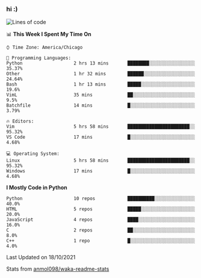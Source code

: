 ### hi :)

<!--START_SECTION:waka-->
![Lines of code](https://img.shields.io/badge/From%20Hello%20World%20I%27ve%20Written-886743%20lines%20of%20code-blue)

📊 **This Week I Spent My Time On** 

```text
⌚︎ Time Zone: America/Chicago

💬 Programming Languages: 
Python                   2 hrs 13 mins       ████████░░░░░░░░░░░░░░░░░   35.37% 
Other                    1 hr 32 mins        ██████░░░░░░░░░░░░░░░░░░░   24.64% 
Bash                     1 hr 13 mins        █████░░░░░░░░░░░░░░░░░░░░   19.6% 
VimL                     35 mins             ██░░░░░░░░░░░░░░░░░░░░░░░   9.5% 
Batchfile                14 mins             █░░░░░░░░░░░░░░░░░░░░░░░░   3.79%

🔥 Editors: 
Vim                      5 hrs 58 mins       ███████████████████████░░   95.32% 
VS Code                  17 mins             █░░░░░░░░░░░░░░░░░░░░░░░░   4.68%

💻 Operating System: 
Linux                    5 hrs 58 mins       ███████████████████████░░   95.32% 
Windows                  17 mins             █░░░░░░░░░░░░░░░░░░░░░░░░   4.68%

```

**I Mostly Code in Python** 

```text
Python                   10 repos            ██████████░░░░░░░░░░░░░░░   40.0% 
HTML                     5 repos             █████░░░░░░░░░░░░░░░░░░░░   20.0% 
JavaScript               4 repos             ████░░░░░░░░░░░░░░░░░░░░░   16.0% 
C                        2 repos             ██░░░░░░░░░░░░░░░░░░░░░░░   8.0% 
C++                      1 repo              █░░░░░░░░░░░░░░░░░░░░░░░░   4.0%

```



 Last Updated on 18/10/2021
<!--END_SECTION:waka-->

Stats from [anmol098/waka-readme-stats](https://github.com/anmol098/waka-readme-stats)